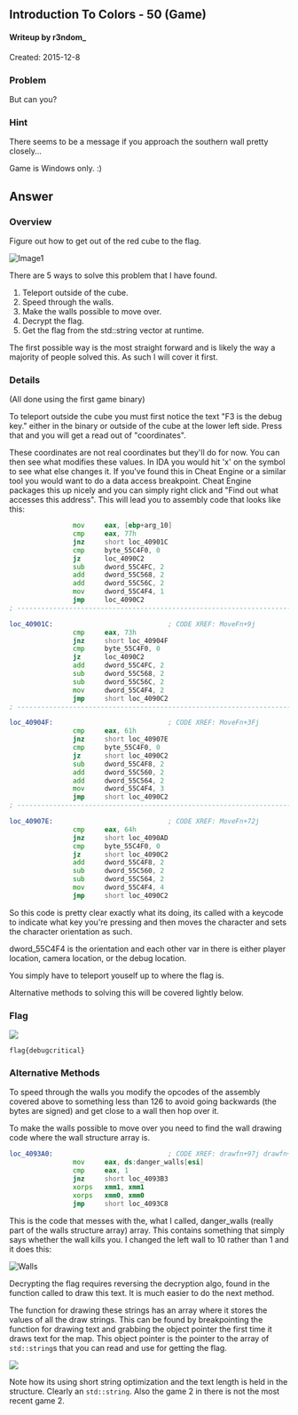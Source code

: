 ## Introduction To Colors - 50 (Game) ##
#### Writeup by r3ndom_ #####
Created: 2015-12-8

### Problem ###
But can you?

### Hint ###
There seems to be a message if you approach the southern wall pretty closely...

Game is Windows only. :)

## Answer ##

### Overview ###
Figure out how to get out of the red cube to the flag.

![Image1](https://dl.dropboxusercontent.com/u/33547841/sctf/game.PNG)

There are 5 ways to solve this problem that I have found. 
1) Teleport outside of the cube.
2) Speed through the walls.
3) Make the walls possible to move over.
4) Decrypt the flag.
5) Get the flag from the std::string vector at runtime.

The first possible way is the most straight forward and is likely the way a majority of people solved this. As such I will cover it first. 

### Details ###

(All done using the first game binary)

To teleport outside the cube you must first notice the text "F3 is the debug key." either in the binary or outside of the cube at the lower left side. Press that and you will get a read out of "coordinates".

These coordinates are not real coordinates but they'll do for now. You can then see what modifies these values. In IDA you would hit 'x' on the symbol to see what else changes it. If you've found this in Cheat Engine or a similar tool you would want to do a data access breakpoint. Cheat Engine packages this up nicely and you can simply right click and "Find out what accesses this address". This will lead you to assembly code that looks like this:

```asm
                mov     eax, [ebp+arg_10]
                cmp     eax, 77h
                jnz     short loc_40901C
                cmp     byte_55C4F0, 0
                jz      loc_4090C2
                sub     dword_55C4FC, 2
                add     dword_55C568, 2
                add     dword_55C56C, 2
                mov     dword_55C4F4, 1
                jmp     loc_4090C2
; ---------------------------------------------------------------------------

loc_40901C:                             ; CODE XREF: MoveFn+9j
                cmp     eax, 73h
                jnz     short loc_40904F
                cmp     byte_55C4F0, 0
                jz      loc_4090C2
                add     dword_55C4FC, 2
                sub     dword_55C568, 2
                sub     dword_55C56C, 2
                mov     dword_55C4F4, 2
                jmp     short loc_4090C2
; ---------------------------------------------------------------------------

loc_40904F:                             ; CODE XREF: MoveFn+3Fj
                cmp     eax, 61h
                jnz     short loc_40907E
                cmp     byte_55C4F0, 0
                jz      short loc_4090C2
                sub     dword_55C4F8, 2
                add     dword_55C560, 2
                add     dword_55C564, 2
                mov     dword_55C4F4, 3
                jmp     short loc_4090C2
; ---------------------------------------------------------------------------

loc_40907E:                             ; CODE XREF: MoveFn+72j
                cmp     eax, 64h
                jnz     short loc_4090AD
                cmp     byte_55C4F0, 0
                jz      short loc_4090C2
                add     dword_55C4F8, 2
                sub     dword_55C560, 2
                sub     dword_55C564, 2
                mov     dword_55C4F4, 4
                jmp     short loc_4090C2
```

So this code is pretty clear exactly what its doing, its called with a keycode to indicate what key you're pressing and then moves the character and sets the character orientation as such.

dword_55C4F4 is the orientation and each other var in there is either player location, camera location, or the debug location. 

You simply have to teleport youself up to where the flag is.

Alternative methods to solving this will be covered lightly below.

### Flag ###

![](https://dl.dropboxusercontent.com/u/33547841/sctf/game1flag.PNG)

    flag{debugcritical}

### Alternative Methods ###

To speed through the walls you modify the opcodes of the assembly covered above to something less than 126 to avoid going backwards (the bytes are signed) and get close to a wall then hop over it.

To make the walls possible to move over you need to find the wall drawing code where the wall structure array is.

```asm
loc_4093A0:                             ; CODE XREF: drawfn+97j drawfn+160j
                mov     eax, ds:danger_walls[esi]
                cmp     eax, 1
                jnz     short loc_4093B3
                xorps   xmm1, xmm1
                xorps   xmm0, xmm0
                jmp     short loc_4093C8
```

This is the code that messes with the, what I called, danger_walls (really part of the walls structure array) array. This contains something that simply says whether the wall kills you. I changed the left wall to 10 rather than 1 and it does this:

![Walls](https://dl.dropboxusercontent.com/u/33547841/sctf/game1walls.PNG)

Decrypting the flag requires reversing the decryption algo, found in the function called to draw this text. It is much easier to do the next method.

The function for drawing these strings has an array where it stores the values of all the draw strings. This can be found by breakpointing the function for drawing text and grabbing the object pointer the first time it draws text for the map. This object pointer is the pointer to the array of `std::string`s that you can read and use for getting the flag.

![](https://dl.dropboxusercontent.com/u/33547841/sctf/game1arr.PNG)

Note how its using short string optimization and the text length is held in the structure. Clearly an `std::string`. Also the game 2 in there is not the most recent game 2.
